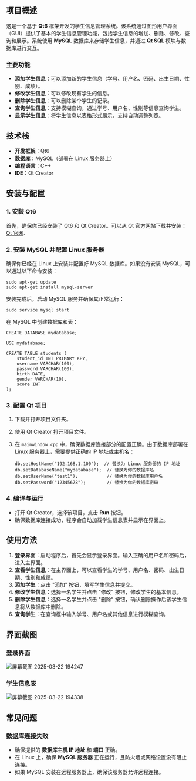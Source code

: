 ## 项目概述

这是一个基于 **Qt6** 框架开发的学生信息管理系统。该系统通过图形用户界面（GUI）提供了基本的学生信息管理功能，包括学生信息的增加、删除、修改、查询和展示。系统使用 **MySQL** 数据库来存储学生信息，并通过 **Qt SQL** 模块与数据库进行交互。

### 主要功能

- **添加学生信息**：可以添加新的学生信息（学号、用户名、密码、出生日期、性别、成绩）。
- **修改学生信息**：可以修改现有学生的信息。
- **删除学生信息**：可以删除某个学生的记录。
- **查询学生信息**：支持模糊查询，通过学号、用户名、性别等信息查询学生。
- **显示学生信息**：将学生信息以表格形式展示，支持自动调整列宽。

## 技术栈

- **开发框架**：Qt6
- **数据库**：MySQL（部署在 Linux 服务器上）
- **编程语言**：C++
- **IDE**：Qt Creator

## 安装与配置

### 1. 安装 Qt6

首先，确保你已经安装了 Qt6 和 Qt Creator。可以从 Qt 官方网站下载并安装：[Qt 官网](https://www.qt.io/).

### 2. 安装 MySQL 并配置 Linux 服务器

确保你已经在 Linux 上安装并配置好 MySQL 数据库。如果没有安装 MySQL，可以通过以下命令安装：

```
sudo apt-get update
sudo apt-get install mysql-server
```

安装完成后，启动 MySQL 服务并确保其正常运行：

```
sudo service mysql start
```

在 MySQL 中创建数据库和表：

```
CREATE DATABASE mydatabase;

USE mydatabase;

CREATE TABLE students (
    student_id INT PRIMARY KEY,
    username VARCHAR(100),
    password VARCHAR(100),
    birth DATE,
    gender VARCHAR(10),
    score INT
);
```

### 3. 配置 Qt 项目

1. 下载并打开项目文件夹。

2. 使用 Qt Creator 打开项目文件。

3. 在 `mainwindow.cpp` 中，确保数据库连接部分的配置正确。由于数据库部署在 Linux 服务器上，需要提供正确的 IP 地址或主机名：

   ```
   db.setHostName("192.168.1.100");  // 替换为 Linux 服务器的 IP 地址
   db.setDatabaseName("mydatabase");  // 替换为你的数据库名
   db.setUserName("test1");           // 替换为你的数据库用户名
   db.setPassword("12345678");        // 替换为你的数据库密码
   ```

### 4. 编译与运行

- 打开 Qt Creator，选择该项目，点击 **Run** 按钮。
- 确保数据库连接成功，程序会自动加载学生信息表并显示在界面上。

## 使用方法

1. **登录界面**：启动程序后，首先会显示登录界面。输入正确的用户名和密码后，进入主界面。
2. **查看学生信息**：在主界面上，可以查看学生的学号、用户名、密码、出生日期、性别和成绩。
3. **添加学生**：点击 "添加" 按钮，填写学生信息并提交。
4. **修改学生信息**：选择一名学生并点击 "修改" 按钮，修改学生的基本信息。
5. **删除学生信息**：选择一名学生并点击 "删除" 按钮，确认删除操作后该学生信息将从数据库中删除。
6. **查询学生**：在查询框中输入学号、用户名或其他信息进行模糊查询。

## 界面截图

### 登录界面
![屏幕截图 2025-03-22 194247](https://github.com/user-attachments/assets/1fa1bfaa-e3f2-4483-a81f-68ea5de04acd)





### 学生信息表
![屏幕截图 2025-03-22 194338](https://github.com/user-attachments/assets/c05d0cca-6886-42a9-b728-34db6cdef204)





## 常见问题

### 数据库连接失败

- 确保提供的 **数据库主机 IP 地址** 和 **端口** 正确。
- 在 Linux 上，确保 **MySQL 服务器** 正在运行，且防火墙或网络设置没有阻止连接。
- 如果 MySQL 安装在远程服务器上，确保该服务器允许远程连接。

